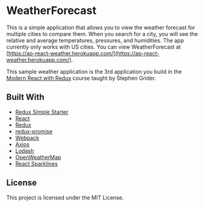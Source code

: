 # WeatherForecast

This is a simple application that allows you to view the weather forecast for multiple cities to compare them.  When you search for a city, you will see the relative and average temperatures, pressures, and humidities.  The app currently only works with US cities.  You can view WeatherForecast at [https://ap-react-weather.herokuapp.com/](https://ap-react-weather.herokuapp.com/).

This sample weather application is the 3rd application you build in the [Modern React with Redux](https://www.udemy.com/react-redux/) course taught by Stephen Grider.

## Built With
* [Redux Simple Starter](https://github.com/StephenGrider/ReduxSimpleStarter)
* [React](https://github.com/facebook/react)
* [Redux](https://github.com/reduxjs/react-redux)
* [redux-promise](https://travis-ci.org/redux-utilities/redux-promise)
* [Webpack](https://github.com/webpack/webpack)
* [Axios](https://github.com/axios/axios)
* [Lodash](https://github.com/lodash/lodash)
* [OpenWeatherMap](https://openweathermap.org/api)
* [React Sparklines](https://github.com/borisyankov/react-sparklines)

## License
This project is licensed under the MIT License.